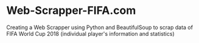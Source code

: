 # Web-Scrapper-FIFA.com
Creating a Web Scrapper using Python and BeautifulSoup to scrap data of FIFA World Cup 2018 (individual player's information and statistics)
